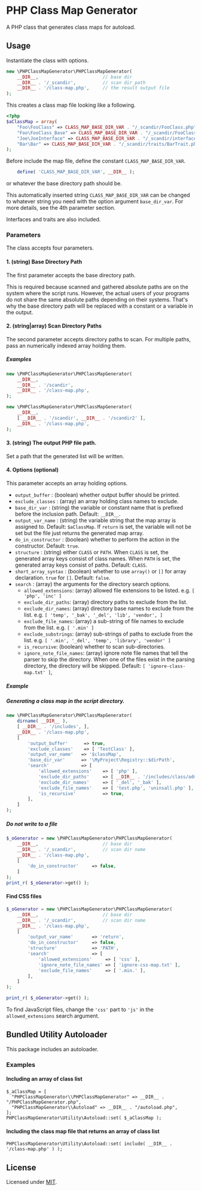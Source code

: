 # PHP Class Map Generator
A PHP class that generates class maps for autoload.

## Usage
Instantiate the class with options.

```php
new \PHPClassMapGenerator\PHPClassMapGenerator(
    __DIR__,                        // base dir
    __DIR__ . '/_scandir',          // scan dir path
    __DIR__ . '/class-map.php',     // the result output file
);
```

This creates a class map file looking like a following.
```php
<?php 
$aClassMap = array( 
    "Foo\FooClass" => CLASS_MAP_BASE_DIR_VAR . "/_scandir/FooClass.php", 
    "Foo\FooClass_Base" => CLASS_MAP_BASE_DIR_VAR . "/_scandir/FooClass_Base.php", 
    "Joe\JoeInterface" => CLASS_MAP_BASE_DIR_VAR . "/_scandir/interfaces/JoeInterface.php", 
    "Bar\Bar" => CLASS_MAP_BASE_DIR_VAR . "/_scandir/traits/BarTrait.php", 
);
```

Before include the map file, define the constant `CLASS_MAP_BASE_DIR_VAR`. 

```php
    define( 'CLASS_MAP_BASE_DIR_VAR', __DIR__ );
``` 
or whatever the base directory path should be.

This automatically inserted string `CLASS_MAP_BASE_DIR_VAR` can be changed to whatever string you need with the option argument `base_dir_var`. For more details, see the 4th parameter section. 

Interfaces and traits are also included.

### Parameters
The class accepts four parameters.

#### 1. (string) Base Directory Path
The first parameter accepts the base directory path. 

This is required because scanned and gathered absolute paths are on the system where the script runs. However, the actual users of your programs do not share the same absolute paths depending on their systems. That's why the base directory path will be replaced with a constant or a variable in the output.    

#### 2. (string|array) Scan Directory Paths
The second parameter accepts directory paths to scan. For multiple paths, pass an numerically indexed array holding them.

##### Examples
```php
new \PHPClassMapGenerator\PHPClassMapGenerator(
    __DIR__,                        
    __DIR__ . '/scandir',         
    __DIR__ . '/class-map.php',     
);
```

```php
new \PHPClassMapGenerator\PHPClassMapGenerator(
    __DIR__,                        
    [ __DIR__ . '/scandir', __DIR__ . '/scandir2' ],         
    __DIR__ . '/class-map.php',     
);
```

#### 3. (string) The output PHP file path.
Set a path that the generated list will be written.

#### 4. Options (optional)
This parameter accepts an array holding options.

 - `output_buffer`		: (boolean)	whether output buffer should be printed.     
 - `exclude_classes` 	: (array)   an array holding class names to exclude.
 - `base_dir_var`		: (string)	the variable or constant name that is prefixed before the inclusion path. Default: `__DIR__`.
 - `output_var_name`	: (string)  the variable string that the map array is assigned to. Default: `$aClassMap`. If `return` is set, the variable will not be set but the file just returns the generated map array. 
 - `do_in_constructor`  : (boolean) whether to perform the action in the constructor. Default: `true`.
 - `structure`          : (string) either `CLASS` or `PATH`. When `CLASS` is set, the generated array keys consist of class names. When `PATH` is set, the generated array keys consist of paths. Default: `CLASS`.
 - `short_array_syntax` : (boolean) whether to use `array()` or `[]` for array declaration. `true` for `[]`. Default: `false`.
 - `search`				: (array)	the arguments for the directory search options.
    - `allowed_extensions`: (array) allowed file extensions to be listed. e.g. `[ 'php', 'inc' ]` 
    - `exclude_dir_paths`: (array) directory paths to exclude from the list.  
    - `exclude_dir_names`: (array) directory base names to exclude from the list. e.g. `[ 'temp', '_bak', '_del', 'lib', 'vendor', ]` 
    - `exclude_file_names`: (array) a sub-string of file names to exclude from the list. e.g. `[ '.min' ]` 
    - `exclude_substrings`: (array) sub-strings of paths to exclude from the list. e.g. `[ '.min', '_del', 'temp', 'library', 'vendor' ]`
    - `is_recursive`: (boolean) whether to scan sub-directories.
    - `ignore_note_file_names`: (array) ignore note file names that tell the parser to skip the directory. When one of the files exist in the parsing directory, the directory will be skipped. Default: `[ 'ignore-class-map.txt' ]`,   

##### Example

##### Generating a class map in the script directory.     
```php
new \PHPClassMapGenerator\PHPClassMapGenerator(
    dirname( __DIR__ ),
    [ __DIR__ . '/includes', ],
    __DIR__ . '/class-map.php', 
    [       
        'output_buffer'      => true,
        'exclude_classes'    => [ 'TestClass' ],        
        'output_var_name'   => '$classMap',
        'base_dir_var'      => '\MyProject\Registry::$dirPath',
        'search'            => [
            'allowed_extensions'    => [ 'php' ],
            'exclude_dir_paths'     => [ __DIR__ . '/includes/class/admin' ],
            'exclude_dir_names'     => [ '_del', '_bak' ],
            'exclude_file_names'    => [ 'test.php', 'uninsall.php' ],
            'is_recursive'          => true,
        ],
    ]
);
``` 

##### Do not write to a file
```php
$_oGenerator = new \PHPClassMapGenerator\PHPClassMapGenerator(
    __DIR__,                        // base dir
    __DIR__ . '/_scandir',          // scan dir name
    __DIR__ . '/class-map.php',
    [
        'do_in_constructor'     => false,
    ]
);
print_r( $_oGenerator->get() );
``` 

#### Find CSS files
```php
$_oGenerator = new \PHPClassMapGenerator\PHPClassMapGenerator(
    __DIR__,                        // base dir
    __DIR__ . '/_scandir',          // scan dir name
    __DIR__ . '/class-map.php',
    [
        'output_var_name'		=> 'return',
        'do_in_constructor'     => false,
        'structure'             => 'PATH',
        'search'                => [
            'allowed_extensions'     => [ 'css' ],
            'ignore_note_file_names' => [ 'ignore-css-map.txt' ],
            'exclude_file_names'     => [ '.min.' ],
        ],
    ]
);

print_r( $_oGenerator->get() );
```
To find JavaScript files, change the `'css'` part to `'js'` in the `allowed_extensions` search argument.
 
## Bundled Utility Autoloader
This package includes an autoloader.

### Examples
#### Including an array of class list
```
$_aClassMap = [
  "PHPClassMapGenerator\\PHPClassMapGenerator" => __DIR__ . "/PHPClassMapGenerator.php",
  "PHPClassMapGenerator\\Autoload" => __DIR__ . "/autoload.php",
];
PHPClassMapGenerator\Utility\Autoload::set( $_aClassMap );
```

#### Including the class map file that returns an array of class list
```
PHPClassMapGenerator\Utility\Autoload::set( include( __DIR__ . '/class-map.php' ) );
```

 ## License
 Licensed under [MIT](./LICENSE).